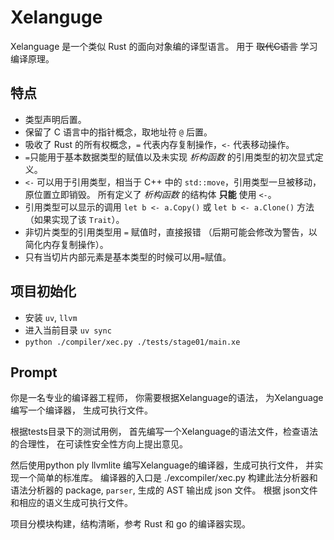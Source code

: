 # Xelanguge

Xelanguage 是一个类似 Rust 的面向对象编的译型语言。
用于 ~~取代C语言~~ 学习编译原理。

## 特点

* 类型声明后置。
* 保留了 C 语言中的指针概念，取地址符 `@` 后置。
* 吸收了 Rust 的所有权概念，`=` 代表内存复制操作，`<-` 代表移动操作。
* `=`只能用于基本数据类型的赋值以及未实现 *析构函数* 的引用类型的初次显式定义。
* `<-` 可以用于引用类型，相当于 C++ 中的 `std::move`，引用类型一旦被移动，原位置立即销毁。
    所有定义了 *析构函数* 的结构体 **只能** 使用 `<-`。
* 引用类型可以显示的调用 `let b <- a.Copy()` 或 `let b <- a.Clone()` 方法（如果实现了该 `Trait`）。
* 非切片类型的引用类型用 `=` 赋值时，直接报错 （后期可能会修改为警告，以简化内存复制操作）。
* 只有当切片内部元素是基本类型的时候可以用`=`赋值。


## 项目初始化

- 安装 `uv`, `llvm`
- 进入当前目录
    `uv sync`
- `python ./compiler/xec.py ./tests/stage01/main.xe`



## Prompt

你是一名专业的编译器工程师，
你需要根据Xelanguage的语法，
为Xelanguage编写一个编译器，
生成可执行文件。

根据tests目录下的测试用例，
首先编写一个Xelanguage的语法文件，检查语法的合理性，
在可读性安全性方向上提出意见。

然后使用python ply llvmlite 编写Xelanguage的编译器，生成可执行文件，
并实现一个简单的标准库。 
编译器的入口是 ./excompiler/xec.py
构建此法分析器和语法分析器的 package, `parser`, 生成的 AST 输出成 json 文件。
根据 json文件和相应的语义生成可执行文件。

项目分模块构建，结构清晰，参考 Rust 和 go 的编译器实现。